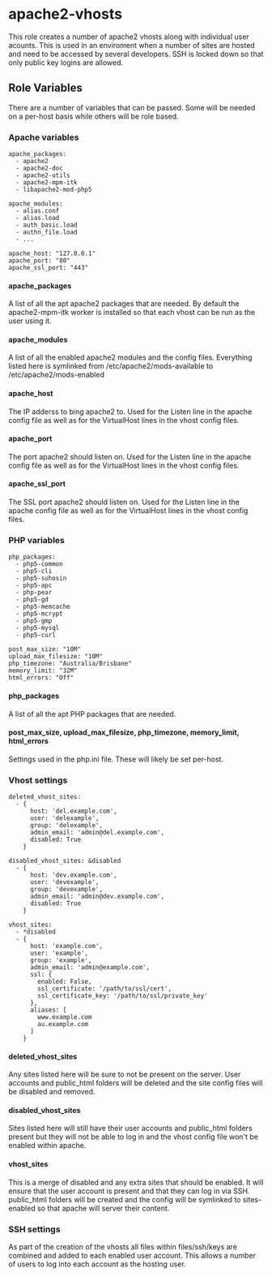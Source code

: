 apache2-vhosts
==============

This role creates a number of apache2 vhosts along with individual user acounts.
This is used in an enviroment when a number of sites are hosted and need to be
accessed by several developers. SSH is locked down so that only public key
logins are allowed.

Role Variables
--------------

There are a number of variables that can be passed. Some will be needed on a
per-host basis while others will be role based.

### Apache variables

```
apache_packages:
  - apache2
  - apache2-doc
  - apache2-utils
  - apache2-mpm-itk
  - libapache2-mod-php5

apache_modules:
  - alias.conf
  - alias.load
  - auth_basic.load
  - authn_file.load
  - ...

apache_host: "127.0.0.1"
apache_port: "80"
apache_ssl_port: "443"
```

#### apache_packages

A list of all the apt apache2 packages that are needed. By default the
apache2-mpm-itk worker is installed so that each vhost can be run as the user
using it.

#### apache_modules

A list of all the enabled apache2 modules and the config files. Everything
listed here is symlinked from /etc/apache2/mods-available to
/etc/apache2/mods-enabled

#### apache_host

The IP adderss to bing apache2 to. Used for the Listen line in the apache config
file as well as for the VirtualHost lines in the vhost config files.

#### apache_port

The port apache2 should listen on. Used for the Listen line in the apache config
file as well as for the VirtualHost lines in the vhost config files.

#### apache_ssl_port

The SSL port apache2 should listen on. Used for the Listen line in the apache
config file as well as for the VirtualHost lines in the vhost config files.


### PHP variables

```
php_packages:
  - php5-common
  - php5-cli
  - php5-suhosin
  - php5-apc
  - php-pear
  - php5-gd
  - php5-memcache
  - php5-mcrypt
  - php5-gmp
  - php5-mysql
  - php5-curl

post_max_size: "10M"
upload_max_filesize: "10M"
php_timezone: "Australia/Brisbane"
memory_limit: "32M"
html_errors: "Off"
```

#### php_packages

A list of all the apt PHP packages that are needed.

#### post_max_size, upload_max_filesize, php_timezone, memory_limit, html_errors

Settings used in the php.ini file. These will likely be set per-host.


### Vhost settings

```
deleted_vhost_sites:
  - {
      host: 'del.example.com',
      user: 'delexample',
      group: 'delexample',
      admin_email: 'admin@del.example.com',
      disabled: True
    }

disabled_vhost_sites: &disabled
  - {
      host: 'dev.example.com',
      user: 'devexample',
      group: 'devexample',
      admin_email: 'admin@dev.example.com',
      disabled: True
    }

vhost_sites:
  - *disabled
  - {
      host: 'example.com',
      user: 'example',
      group: 'example',
      admin_email: 'admin@example.com',
      ssl: {
        enabled: False,
        ssl_certificate: '/path/to/ssl/cert',
        ssl_certificate_key: '/path/to/ssl/private_key'
      },
      aliases: [
        www.example.com
        au.example.com
      ]
    }
```


#### deleted_vhost_sites

Any sites listed here will be sure to not be present on the server. User
accounts and public_html folders will be deleted and the site config files will
be disabled and removed.

#### disabled_vhost_sites

Sites listed here will still have their user accounts and public_html folders
present but they will not be able to log in and the vhost config file won't be
enabled within apache.

#### vhost_sites

This is a merge of disabled and any extra sites that should be enabled. It will
ensure that the user account is present and that they can log in via SSH.
public_html folders will be created and the config will be symlinked to
sites-enabled so that apache will server their content.


### SSH settings

As part of the creation of the vhosts all files within files/ssh/keys are
combined and added to each enabled user account. This allows a number of users
to log into each account as the hosting user.
